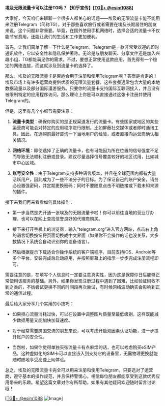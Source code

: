 **埃及无限流量卡可以注册TG吗？【知乎宣传】[[TG💪+ @esim1088](https://t.me/s/esim1088)]**

大家好，今天咱们来聊聊一个很多人都关心的话题——埃及的无限流量卡能不能用来注册Telegram（简称TG）。对于那些喜欢旅行或者需要在埃及长期居住的朋友来说，这个问题非常重要。毕竟，在国外使用手机网络时，选择合适的流量卡不仅能节省费用，还能让我们的生活和工作更加便利。

首先，让我们简单了解一下什么是Telegram。Telegram是一款非常受欢迎的即时通讯软件，它以安全性和隐私保护著称。无论是与朋友聊天、分享文件还是加入兴趣小组，TG都能满足你的需求。不过，要想正常使用这款应用，首先得有一个稳定的网络连接，而这就涉及到流量卡的选择了。

那么，埃及的无限流量卡是否适合用于注册和使用Telegram呢？答案是肯定的！埃及市场上有许多运营商提供优质的无限流量套餐，这些套餐通常包含大量的本地数据流量以及部分国际漫游服务。只要你的流量卡支持国际互联网接入，并且没有被限制特定的应用程序访问，那么理论上你是可以直接通过这张卡注册并使用Telegram的。

但是，这里有几个小细节需要注意：

1. **流量卡类型**：确保你购买的是正规渠道发行的流量卡。有些国家或地区的某些运营商可能会对特定的应用程序进行限制，比如屏蔽社交媒体或者即时通讯工具。因此，在选购前最好咨询一下当地用户的经验，或者直接向运营商确认相关情况。

2. **网络环境**：即使选择了正确的流量卡，也有可能因为所在位置的信号强度不足而导致无法顺利注册或登录。建议尽量选择信号覆盖较好的地区试用，比如城市中心区域。

3. **账号安全性**：由于Telegram支持多种语言版本，并且在全球范围内都有大量活跃用户，因此成为了一些不法分子的目标。为了保证自己的账户安全，请务必设置强密码，并定期更换密码；同时不要随意点击不明链接或下载未知来源的插件。

接下来我们再来看看如何具体操作：

- 第一步当然是先开通一张埃及的无限流量卡啦！你可以前往当地的营业厅办理，也可以在网上查找信誉良好的代理商购买。
  
- 接下来打开手机上的浏览器，输入“telegram.org”进入官方网站，点击右上角的语言切换按钮将页面切换成中文界面（如果你不会操作的话也没关系，大多数情况下系统会自动识别你的设备语言）。

- 然后根据提示下载适合你操作系统的客户端程序，目前支持iOS、Android等多个平台。安装完成后启动应用，并按照屏幕上的指示一步步完成注册流程即可。

需要注意的是，在填写个人信息时一定要注意真实性，因为这是保障你日后能够正常使用该服务的基础。另外，如果你发现注册过程中遇到了困难，比如验证码收不到之类的，不妨尝试更换不同的时间段再次尝试，有时候网络波动确实会影响到正常的通信过程。

最后给大家分享几个实用的小技巧：

- 如果担心流量消耗过快，可以在设置中调整图片质量至最低级别，这样既能减少数据用量又能加快加载速度。
  
- 对于经常需要跨国交流的朋友来说，可以考虑开启双因素认证功能，进一步提升账户的安全性。
  
- 当然啦，如果你觉得单独买张流量卡有点麻烦的话，也可以考虑购买eSIM产品，这种虚拟化的SIM卡可以直接嵌入到支持它的设备里，无需物理更换就能随时随地享受高速上网体验。

总之，埃及的无限流量卡完全可以用来注册和使用Telegram。只要选对了运营商，遵守基本的操作规范，并且保持警惕心，相信每位朋友都能享受到这款优秀应用带来的乐趣。希望这篇文章对你有所帮助，如果有其他疑问欢迎随时留言讨论哦！

[[TG💪+ @esim1088](https://t.me/s/esim1088) ![Image](https://i.postimg.cc/4NQfJmqS/Snipaste-2025-05-13-00-14-12.png)]